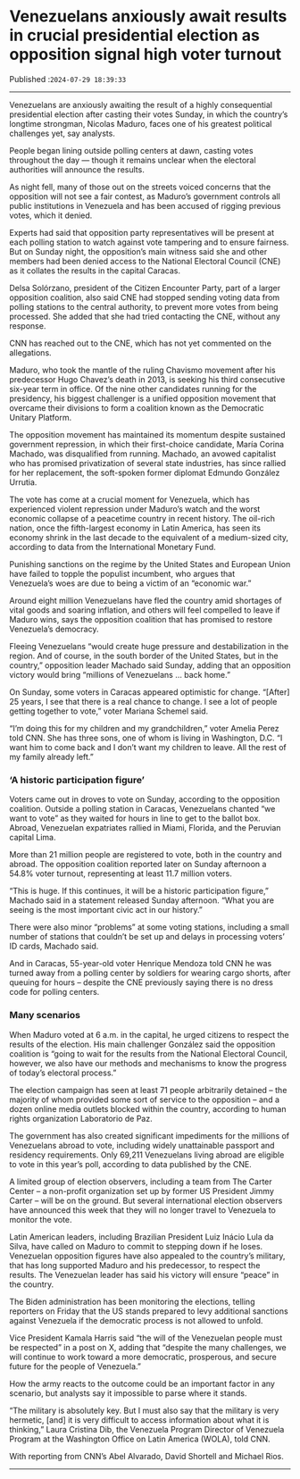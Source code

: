 # Venezuelans anxiously await results in crucial presidential election as opposition signal high voter turnout

Published :`2024-07-29 18:39:33`

---

Venezuelans are anxiously awaiting the result of a highly consequential presidential election after casting their votes Sunday, in which the country’s longtime strongman, Nicolas Maduro, faces one of his greatest political challenges yet, say analysts.

People began lining outside polling centers at dawn, casting votes throughout the day — though it remains unclear when the electoral authorities will announce the results.

As night fell, many of those out on the streets voiced concerns that the opposition will not see a fair contest, as Maduro’s government controls all public institutions in Venezuela and has been accused of rigging previous votes, which it denied.

Experts had said that opposition party representatives will be present at each polling station to watch against vote tampering and to ensure fairness. But on Sunday night, the opposition’s main witness said she and other members had been denied access to the National Electoral Council (CNE) as it collates the results in the capital Caracas.

Delsa Solórzano, president of the Citizen Encounter Party, part of a larger opposition coalition, also said CNE had stopped sending voting data from polling stations to the central authority, to prevent more votes from being processed. She added that she had tried contacting the CNE, without any response.

CNN has reached out to the CNE, which has not yet commented on the allegations.

Maduro, who took the mantle of the ruling Chavismo movement after his predecessor Hugo Chavez’s death in 2013, is seeking his third consecutive six-year term in office. Of the nine other candidates running for the presidency, his biggest challenger is a unified opposition movement that overcame their divisions to form a coalition known as the Democratic Unitary Platform.

The opposition movement has maintained its momentum despite sustained government repression, in which their first-choice candidate, María Corina Machado, was disqualified from running. Machado, an avowed capitalist who has promised privatization of several state industries, has since rallied for her replacement, the soft-spoken former diplomat Edmundo González Urrutia.

The vote has come at a crucial moment for Venezuela, which has experienced violent repression under Maduro’s watch and the worst economic collapse of a peacetime country in recent history. The oil-rich nation, once the fifth-largest economy in Latin America, has seen its economy shrink in the last decade to the equivalent of a medium-sized city, according to data from the International Monetary Fund.

Punishing sanctions on the regime by the United States and European Union have failed to topple the populist incumbent, who argues that Venezuela’s woes are due to being a victim of an “economic war.”

Around eight million Venezuelans have fled the country amid shortages of vital goods and soaring inflation, and others will feel compelled to leave if Maduro wins, says the opposition coalition that has promised to restore Venezuela’s democracy.

Fleeing Venezuelans “would create huge pressure and destabilization in the region. And of course, in the south border of the United States, but in the country,” opposition leader Machado said Sunday, adding that an opposition victory would bring “millions of Venezuelans … back home.”

On Sunday, some voters in Caracas appeared optimistic for change. “[After] 25 years, I see that there is a real chance to change. I see a lot of people getting together to vote,” voter Mariana Schemel said.

“I’m doing this for my children and my grandchildren,” voter Amelia Perez told CNN. She has three sons, one of whom is living in Washington, D.C. “I want him to come back and I don’t want my children to leave. All the rest of my family already left.”

### ‘A historic participation figure’

Voters came out in droves to vote on Sunday, according to the opposition coalition. Outside a polling station in Caracas, Venezuelans chanted “we want to vote” as they waited for hours in line to get to the ballot box. Abroad, Venezuelan expatriates rallied in Miami, Florida, and the Peruvian capital Lima.

More than 21 million people are registered to vote, both in the country and abroad. The opposition coalition reported later on Sunday afternoon a 54.8% voter turnout, representing at least 11.7 million voters.

“This is huge. If this continues, it will be a historic participation figure,” Machado said in a statement released Sunday afternoon. “What you are seeing is the most important civic act in our history.”

There were also minor “problems” at some voting stations, including a small number of stations that couldn’t be set up and delays in processing voters’ ID cards, Machado said.

And in Caracas, 55-year-old voter Henrique Mendoza told CNN he was turned away from a polling center by soldiers for wearing cargo shorts, after queuing for hours – despite the CNE previously saying there is no dress code for polling centers.

### Many scenarios

When Maduro voted at 6 a.m. in the capital, he urged citizens to respect the results of the election. His main challenger González said the opposition coalition is “going to wait for the results from the National Electoral Council, however, we also have our methods and mechanisms to know the progress of today’s electoral process.”

The election campaign has seen at least 71 people arbitrarily detained – the majority of whom provided some sort of service to the opposition – and a dozen online media outlets blocked within the country, according to human rights organization Laboratorio de Paz.

The government has also created significant impediments for the millions of Venezuelans abroad to vote, including widely unattainable passport and residency requirements. Only 69,211 Venezuelans living abroad are eligible to vote in this year’s poll, according to data published by the CNE.

A limited group of election observers, including a team from The Carter Center – a non-profit organization set up by former US President Jimmy Carter – will be on the ground. But several international election observers have announced this week that they will no longer travel to Venezuela to monitor the vote.

Latin American leaders, including Brazilian President Luiz Inácio Lula da Silva, have called on Maduro to commit to stepping down if he loses. Venezuelan opposition figures have also appealed to the country’s military, that has long supported Maduro and his predecessor, to respect the results. The Venezuelan leader has said his victory will ensure “peace” in the country.

The Biden administration has been monitoring the elections, telling reporters on Friday that the US stands prepared to levy additional sanctions against Venezuela if the democratic process is not allowed to unfold.

Vice President Kamala Harris said “the will of the Venezuelan people must be respected” in a post on X, adding that “despite the many challenges, we will continue to work toward a more democratic, prosperous, and secure future for the people of Venezuela.”

How the army reacts to the outcome could be an important factor in any scenario, but analysts say it impossible to parse where it stands.

“The military is absolutely key. But I must also say that the military is very hermetic, [and] it is very difficult to access information about what it is thinking,” Laura Cristina Dib, the Venezuela Program Director of Venezuela Program at the Washington Office on Latin America (WOLA), told CNN.

With reporting from CNN’s Abel Alvarado, David Shortell and Michael Rios.

---

